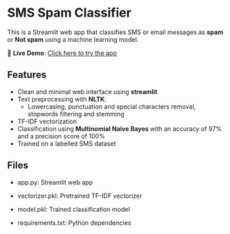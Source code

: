 # SMS Spam Classifier

This is a Streamlit web app that classifies SMS or email messages as **spam** or **Not spam** using a machine learning model.

🔗 **Live Demo**: [Click here to try the app](https://kjur2kjsti3zmbhufec4ae.streamlit.app/)

## Features
- Clean and minimal web interface using **streamlit**
- Text preprocessing with **NLTK**:
   - Lowercasing, punctuation and special characters removal, stopwords filtering and stemming
- TF-IDF vectorization
- Classification using **Multinomial Naive Bayes** with an accuracy of 97% and a precision score of 100%
- Trained on a labelled SMS dataset

## Files
- app.py: Streamlit web app

- vectorizer.pkl: Pretrained TF-IDF vectorizer

- model.pkl: Trained classification model

- requirements.txt: Python dependencies
